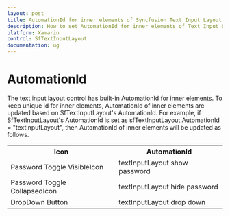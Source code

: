 ```yaml
---
layout: post
title: AutomationId for inner elements of Syncfusion Text Input Layout
description: How to set AutomationId for inner elements of Text Input Layout
platform: Xamarin
control: SfTextInputLayout
documentation: ug
---
```


# AutomationId

The text input layout control has built-in AutomationId for inner elements. To keep unique id for inner elements, AutomationId of inner elements are updated based on SfTextInputLayout's AutomationId. For example, if SfTextInputLayout's AutomationId is set as sfTextInputLayout.AutomationId = "textInputLayout", then AutomationId of inner elements will be updated as follows.

<table>
<tr>
 <th>Icon</th>
 <th>AutomationId</th>
</tr>
<tr>
<td>Password Toggle VisibleIcon</td>
<td>textInputLayout show password</td>
</tr>
<tr>
<td>Password Toggle CollapsedIcon</td>
<td>textInputLayout hide password</td>
</tr>
<tr>
<td>DropDown Button</td>
<td>textInputLayout drop down</td>
</tr>
</table>
